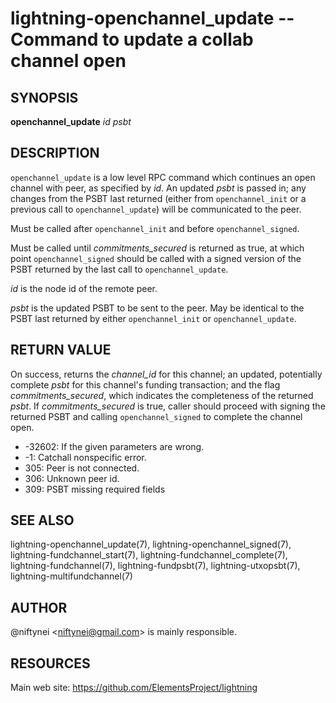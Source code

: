 lightning-openchannel\_update -- Command to update a collab channel open
========================================================================

SYNOPSIS
--------

**openchannel_update** *id* *psbt*

DESCRIPTION
-----------

`openchannel_update` is a low level RPC command which continues an open
channel with peer, as specified by *id*. An updated  *psbt* is passed in; any
changes from the PSBT last returned (either from `openchannel_init` or
a previous call to `openchannel_update`) will be communicated to the peer.

Must be called after `openchannel_init` and before `openchannel_signed`.

Must be called until *commitments_secured* is returned as true, at which point
`openchannel_signed` should be called with a signed version of the PSBT
returned by the last call to `openchannel_update`.

*id* is the node id of the remote peer.

*psbt* is the updated PSBT to be sent to the peer. May be identical to
the PSBT last returned by either `openchannel_init` or `openchannel_update`.

RETURN VALUE
------------

On success, returns the *channel_id* for this channel; an updated, potentially
complete *psbt* for this channel's funding transaction; and the flag
*commitments_secured*, which indicates the completeness of the returned *psbt*.
If *commitments_secured* is true, caller should proceed with signing the
returned PSBT and calling `openchannel_signed` to complete the channel open.

- -32602: If the given parameters are wrong.
- -1: Catchall nonspecific error.
- 305: Peer is not connected.
- 306: Unknown peer id.
- 309: PSBT missing required fields

SEE ALSO
--------

lightning-openchannel\_update(7), lightning-openchannel\_signed(7),
lightning-fundchannel\_start(7), lightning-fundchannel\_complete(7),
lightning-fundchannel(7), lightning-fundpsbt(7), lightning-utxopsbt(7),
lightning-multifundchannel(7)

AUTHOR
------

@niftynei <<niftynei@gmail.com>> is mainly responsible.

RESOURCES
---------

Main web site: <https://github.com/ElementsProject/lightning>

